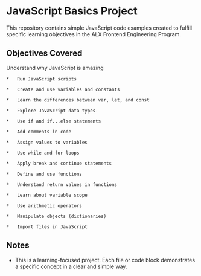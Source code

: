# JavaScript Basics Project
This repository contains simple JavaScript code examples created to fulfill specific learning objectives in the ALX Frontend Engineering Program.

## Objectives Covered
Understand why JavaScript is amazing

    *   Run JavaScript scripts

    *   Create and use variables and constants

    *   Learn the differences between var, let, and const

    *   Explore JavaScript data types

    *   Use if and if...else statements

    *   Add comments in code

    *   Assign values to variables

    *   Use while and for loops

    *   Apply break and continue statements

    *   Define and use functions

    *   Understand return values in functions

    *   Learn about variable scope

    *   Use arithmetic operators

    *   Manipulate objects (dictionaries)

    *   Import files in JavaScript

## Notes
- This is a learning-focused project. Each file or code block demonstrates a specific concept in a clear and simple way.